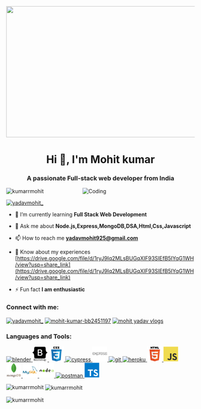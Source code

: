 <img height="350" width="1000"  src="https://www.bing.com/th/id/OGC.cb0d139e178018df8b3e778369395ac7?pid=1.7&rurl=https%3a%2f%2ftheninehertz.com%2fwp-content%2fuploads%2f2020%2f06%2ffull-stack-development.gif&ehk=rMJUikzgfJfGY2BgGVZbnowlX%2f9xKUB0vPiUgsYXZCE%3d">
<h1 align="center">Hi 👋, I'm Mohit kumar</h1>
<h3 align="center">A passionate Full-stack web developer from India</h3>
<img align="right" alt="Coding" width="300" src="https://camo.githubusercontent.com/683e2187241c641430216c864ce93fc5a0e0dfb232c5a01d1c54b54d63aa8cb2/68747470733a2f2f63646e2e6472696262626c652e636f6d2f75736572732f313136323037372f73637265656e73686f74732f333834383931342f70726f6772616d6d65722e676966">

<p align="left"> <img src="https://komarev.com/ghpvc/?username=kumarrmohit&label=Profile%20views&color=0e75b6&style=flat" alt="kumarrmohit" /> </p>



<p align="left"> <a href="https://twitter.com/yadavmohit_" target="blank"><img src="https://img.shields.io/twitter/follow/yadavmohit_?logo=twitter&style=for-the-badge" alt="yadavmohit_" /></a> </p>

- 🌱 I’m currently learning **Full Stack Web Development**

- 💬 Ask me about **Node.js,Express,MongoDB,DSA,Html,Css,Javascript**

- 📫 How to reach me **yadavmohit925@gmail.com**

- 📄 Know about my experiences [https://drive.google.com/file/d/1ryJ9Iq2MLsBUGqXIF93SIEfB5IYqG1WH/view?usp=share_link](https://drive.google.com/file/d/1ryJ9Iq2MLsBUGqXIF93SIEfB5IYqG1WH/view?usp=share_link)

- ⚡ Fun fact **I am enthusiastic**

<h3 align="left">Connect with me:</h3>
<p align="left">
<a href="https://twitter.com/yadavmohit_" target="blank"><img align="center" src="https://raw.githubusercontent.com/rahuldkjain/github-profile-readme-generator/master/src/images/icons/Social/twitter.svg" alt="yadavmohit_" height="30" width="40" /></a>
<a href="https://linkedin.com/in/mohit-kumar-bb2451197" target="blank"><img align="center" src="https://raw.githubusercontent.com/rahuldkjain/github-profile-readme-generator/master/src/images/icons/Social/linked-in-alt.svg" alt="mohit-kumar-bb2451197" height="30" width="40" /></a>
<a href="https://www.youtube.com/c/mohit yadav vlogs" target="blank"><img align="center" src="https://raw.githubusercontent.com/rahuldkjain/github-profile-readme-generator/master/src/images/icons/Social/youtube.svg" alt="mohit yadav vlogs" height="30" width="40" /></a>
</p>

<h3 align="left">Languages and Tools:</h3>
<p align="left"> <a href="https://www.blender.org/" target="_blank" rel="noreferrer"> <img src="https://download.blender.org/branding/community/blender_community_badge_white.svg" alt="blender" width="40" height="40"/> </a> <a href="https://getbootstrap.com" target="_blank" rel="noreferrer"> <img src="https://raw.githubusercontent.com/devicons/devicon/master/icons/bootstrap/bootstrap-plain-wordmark.svg" alt="bootstrap" width="40" height="40"/> </a> <a href="https://www.w3schools.com/css/" target="_blank" rel="noreferrer"> <img src="https://raw.githubusercontent.com/devicons/devicon/master/icons/css3/css3-original-wordmark.svg" alt="css3" width="40" height="40"/> </a> <a href="https://www.cypress.io" target="_blank" rel="noreferrer"> <img src="https://raw.githubusercontent.com/simple-icons/simple-icons/6e46ec1fc23b60c8fd0d2f2ff46db82e16dbd75f/icons/cypress.svg" alt="cypress" width="40" height="40"/> </a> <a href="https://expressjs.com" target="_blank" rel="noreferrer"> <img src="https://raw.githubusercontent.com/devicons/devicon/master/icons/express/express-original-wordmark.svg" alt="express" width="40" height="40"/> </a> <a href="https://git-scm.com/" target="_blank" rel="noreferrer"> <img src="https://www.vectorlogo.zone/logos/git-scm/git-scm-icon.svg" alt="git" width="40" height="40"/> </a> <a href="https://heroku.com" target="_blank" rel="noreferrer"> <img src="https://www.vectorlogo.zone/logos/heroku/heroku-icon.svg" alt="heroku" width="40" height="40"/> </a> <a href="https://www.w3.org/html/" target="_blank" rel="noreferrer"> <img src="https://raw.githubusercontent.com/devicons/devicon/master/icons/html5/html5-original-wordmark.svg" alt="html5" width="40" height="40"/> </a> <a href="https://developer.mozilla.org/en-US/docs/Web/JavaScript" target="_blank" rel="noreferrer"> <img src="https://raw.githubusercontent.com/devicons/devicon/master/icons/javascript/javascript-original.svg" alt="javascript" width="40" height="40"/> </a> <a href="https://www.mongodb.com/" target="_blank" rel="noreferrer"> <img src="https://raw.githubusercontent.com/devicons/devicon/master/icons/mongodb/mongodb-original-wordmark.svg" alt="mongodb" width="40" height="40"/> </a> <a href="https://www.mysql.com/" target="_blank" rel="noreferrer"> <img src="https://raw.githubusercontent.com/devicons/devicon/master/icons/mysql/mysql-original-wordmark.svg" alt="mysql" width="40" height="40"/> </a> <a href="https://nodejs.org" target="_blank" rel="noreferrer"> <img src="https://raw.githubusercontent.com/devicons/devicon/master/icons/nodejs/nodejs-original-wordmark.svg" alt="nodejs" width="40" height="40"/> </a> <a href="https://postman.com" target="_blank" rel="noreferrer"> <img src="https://www.vectorlogo.zone/logos/getpostman/getpostman-icon.svg" alt="postman" width="40" height="40"/> </a> <a href="https://www.typescriptlang.org/" target="_blank" rel="noreferrer"> <img src="https://raw.githubusercontent.com/devicons/devicon/master/icons/typescript/typescript-original.svg" alt="typescript" width="40" height="40"/> </a> </p>

<p><img align="left" src="https://github-readme-stats.vercel.app/api/top-langs?username=kumarrmohit&show_icons=true&locale=en&layout=compact" alt="kumarrmohit" /></p>

<p>&nbsp;<img align="center" src="https://github-readme-stats.vercel.app/api?username=kumarrmohit&show_icons=true&locale=en" alt="kumarrmohit" /></p>

<p><img align="center" src="https://github-readme-streak-stats.herokuapp.com/?user=kumarrmohit&" alt="kumarrmohit" /></p>
